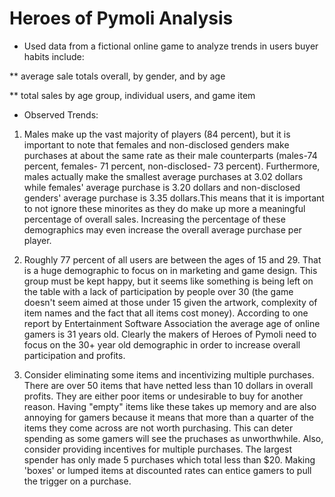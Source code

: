 # Heroes of Pymoli Analysis

* Used data from a fictional online game to analyze trends in users buyer habits include:

** average sale totals overall, by gender, and by age

** total sales by age group, individual users, and game item

* Observed Trends:

1. Males make up the vast majority of players (84 percent), but it is important to note that females and non-disclosed genders make purchases at about the same rate as their male counterparts (males-74 percent, females- 71 percent, non-disclosed- 73 percent). Furthermore, males actually make the smallest average purchases at 3.02 dollars while females' average purchase is 3.20 dollars and non-disclosed genders' average purchase is 3.35 dollars.This means that it is important to not ignore these minorites as they do make up more a meaningful percentage of overall sales. Increasing the percentage of these demographics may even increase the overall average purchase per player.

2. Roughly 77 percent of all users are between the ages of 15 and 29. That is a huge demographic to focus on in marketing and game design. This group must be kept happy, but it seems like something is being left on the table with a lack of participation by people over 30 (the game doesn't seem aimed at those under 15 given the artwork, complexity of item names and the fact that all items cost money). According to one report by Entertainment Software Association the average age of online gamers is 31 years old. Clearly the makers of Heroes of Pymoli need to focus on the 30+ year old demographic in order to increase overall participation and profits.

3. Consider eliminating some items and incentivizing multiple purchases. There are over 50 items that have netted less than 10 dollars in overall profits. They are either poor items or undesirable to buy for another reason. Having "empty" items like these takes up memory and are also annoying for gamers because it means that more than a quarter of the items they come across are not worth purchasing. This can deter spending as some gamers will see the pruchases as unworthwhile. Also, consider providing incentives for multiple purchases. The largest spender has only made 5 purchases which total less than $20. Making 'boxes' or lumped items at discounted rates can entice gamers to pull the trigger on a purchase.
